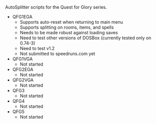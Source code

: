 AutoSplitter scripts for the Quest for Glory series.

* QFG1EGA
  * Supports auto-reset when returning to main menu
  * Supports splitting on rooms, items, and spells
  * Needs to be made robust against loading saves
  * Need to test other versions of DOSBox (currently tested only on 0.74-3)
  * Need to test v1.2
  * Not submitted to speedruns.com yet
* QFG1VGA
  * Not started
* QFG2EGA
  * Not started
* QFG2VGA
  * Not started
* QFG3
  * Not started
* QFG4
  * Not started
* QFG5
  * Not started
